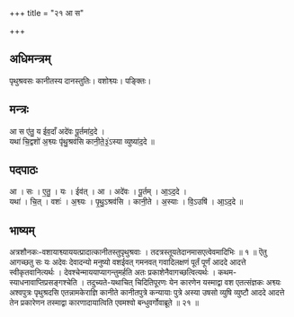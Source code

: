 +++
title = "२१ आ स"

+++
## अधिमन्त्रम्
पृथुश्रवसः कानीतस्य दानस्तुतिः। वशोश्व्यः। पङ्क्तिः।

## मन्त्रः
आ स ए॑तु॒ य ईव॒दाँ अदे॑वः पू॒र्तमा॑द॒दे ।  
यथा॑ चि॒द्वशो॑ अ॒श्व्यः पृ॑थु॒श्रव॑सि कानी॒ते॒३॒॑ऽस्या व्युष्या॑द॒दे ॥

## पदपाठः
आ । सः । ए॒तु॒ । यः । ईव॑त् । आ । अदे॑वः । पू॒र्तम् । आ॒ऽद॒दे ।  
यथा॑ । चि॒त् । वशः॑ । अ॒श्व्यः । पृ॒थु॒ऽश्रव॑सि । कानी॒ते । अ॒स्याः । वि॒ऽउषि॑ । आ॒ऽद॒दे ॥

## भाष्यम्
अत्रशौनकः-वशायाश्व्याययत्प्रादात्कानीतस्तुपृथुश्रवाः । तदत्रस्तूयतेदानमासएत्वेवमादिभिः ॥ १ ॥ ऎतु आगच्छतु सः यः अदेवः देवादन्यो मनुष्यो वशईवत् गमनवत् गवादिलक्षणं पूर्तं पूर्णं आददे आदत्ते स्वीकृतवानित्यर्थः । देवश्चेन्माययाप्यागन्तुमर्हति अतः प्रकाशेनैवागच्छत्वित्यर्थः । कथम- स्याधनावाप्तिप्रसङ्गश्चेति । तदुच्यते-यथाचित् चिदितिपूरणः येन कारणेन यस्माद्वा वश एतत्संज्ञकः अश्व्यः अश्वपुत्रः पृथुश्रदसि एतन्नामकेराज्ञि कानीते कानीतपुत्रे कन्यायाः पुत्रे अस्या उषसो व्युषि व्युष्टौ आददे आदत्ते तेन प्रकारेणन तस्माद्वा कारणादायात्विति एवमश्वो बन्धुवर्गोवाब्रूते ॥ २१ ॥